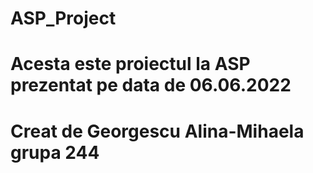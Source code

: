 # ASP_Project

# Acesta este proiectul la ASP prezentat pe data de 06.06.2022
# Creat de Georgescu Alina-Mihaela grupa 244
